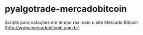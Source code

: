 # pyalgotrade-mercadobitcoin
Scripts para cotações em tempo real com o site Mercado Bitcoin (http://www.mercadobitcoin.com.br)
